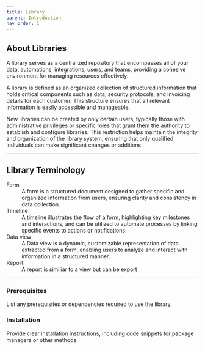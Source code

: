 ```yaml
---
title: Library
parent: Introduction
nav_order: 1
---
```


## About Libraries

A library serves as a centralized repository that encompasses all of your data, automations, integrations, users, and teams, providing a cohesive environment for managing resources effectively.

A library is defined as an organized collection of structured information that holds critical components such as data, security protocols, and invoicing details for each customer. This structure ensures that all relevant information is easily accessible and manageable.

New libraries can be created by only certain users, typically those with administrative privileges or specific roles that grant them the authority to establish and configure libraries. This restriction helps maintain the integrity and organization of the library system, ensuring that only qualified individuals can make significant changes or additions.

___

## Library Terminology

<dl>
  <dt>Form</dt>
<dd>A form is a structured document designed to gather specific and organized information from users, ensuring clarity and consistency in data collection.</dd>
  <dt>Timeline</dt>
<dd> A timeline illustrates the flow of a form, highlighting key milestones and interactions, and can be utilized to automate processes by linking specific events to actions or notifications.</dd>
  <dt>Data view</dt>
<dd>A Data view is a dynamic, customizable representation of data extracted from a form, enabling users to analyze and interact with information in a structured manner.</dd>
  <dt>Report</dt>
  <dd>A report is similiar to a view but can be export</dd>
</dl>

___

### Prerequisites

List any prerequisites or dependencies required to use the library.

### Installation

Provide clear installation instructions, including code snippets for package managers or other methods.